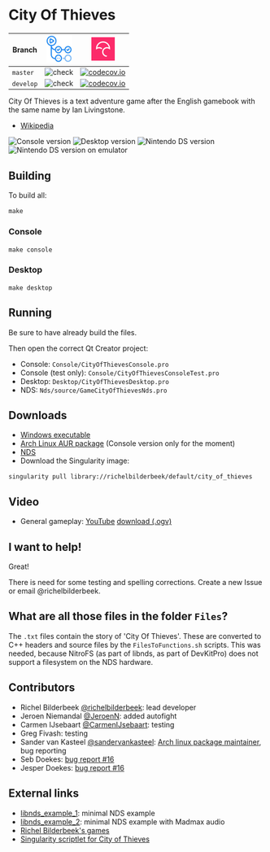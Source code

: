 # City Of Thieves

Branch     |[![GitHub Actions logo](pics/GitHubActions.png)](https://github.com/richelbilderbeek/city_of_thieves/actions)   |[![Codecov logo](pics/Codecov.png)](https://www.codecov.io)
-----------|----------------------------------------------------------------------------------------------------------------|------------------------------------------------------------------------------------------------------------------------------------------------------------------------------
`master`   |![check](https://github.com/richelbilderbeek/city_of_thieves/workflows/check/badge.svg?branch=master)           |[![codecov.io](https://codecov.io/github/richelbilderbeek/city_of_thieves/coverage.svg?branch=master)](https://codecov.io/github/richelbilderbeek/city_of_thieves/branch/master)
`develop`  |![check](https://github.com/richelbilderbeek/city_of_thieves/workflows/check/badge.svg?branch=develop)          |[![codecov.io](https://codecov.io/github/richelbilderbeek/city_of_thieves/coverage.svg?branch=develop)](https://codecov.io/github/richelbilderbeek/city_of_thieves/branch/develop)

City Of Thieves is a text adventure game after the English gamebook with the same name by Ian Livingstone. 

 * [Wikipedia](https://en.wikipedia.org/wiki/City_of_Thieves_%28gamebook%29)

![Console version](Screenshots/CityOfThievesConsole_1_0.png)
![Desktop version](Screenshots/CityOfThievesDesktop_1_0.png)
![Nintendo DS version](Screenshots/CityOfThievesNds_1_0.jpg)
![Nintendo DS version on emulator](Screenshots/CityOfThievesNdsEmulator_1_0.png)

## Building

To build all:

```
make
```

### Console

```
make console
```

### Desktop

```
make desktop
```

## Running

Be sure to have already build the files.

Then open the correct Qt Creator project:

 * Console: `Console/CityOfThievesConsole.pro`
 * Console (test only): `Console/CityOfThievesConsoleTest.pro`
 * Desktop: `Desktop/CityOfThievesDesktop.pro`
 * NDS: `Nds/source/GameCityOfThievesNds.pro`

## Downloads

 * [Windows executable](http://richelbilderbeek.nl/CityOfThievesExe.zip)
 * [Arch Linux AUR package](https://aur.archlinux.org/packages/cityofthieves-cli/) (Console version only for the moment)
 * [NDS](http://richelbilderbeek.nl/CityOfThievesNds.zip)
 * Download the Singularity image:

```
singularity pull library://richelbilderbeek/default/city_of_thieves 
```

## Video

 * General gameplay: [YouTube](https://youtu.be/0QeDhZQGPFo) [download (.ogv)](http://richelbilderbeek.nl/city_of_thieves.ogv)

## I want to help!

Great!

There is need for some testing and spelling corrections. Create a new Issue or email @richelbilderbeek.

## What are all those files in the folder `Files`?

The `.txt` files contain the story of 'City Of Thieves'. 
These are converted to C++ headers and source files by the `FilesToFunctions.sh` scripts. 
This was needed, because NitroFS (as part of libnds, as part of DevKitPro) does not support a filesystem on the NDS hardware.

## Contributors

 * Richel Bilderbeek [@richelbilderbeek](https://github.com/richelbilderbeek): lead developer
 * Jeroen Niemandal [@JeroenN](https://github.com/JeroenN): added autofight
 * Carmen IJsebaart [@CarmenIJsebaart](https://github.com/CarmenIJsebaart): testing
 * Greg Fivash: testing
 * Sander van Kasteel [@sandervankasteel](https://github.com/sandervankasteel): [Arch linux package maintainer](https://aur.archlinux.org/packages/cityofthieves-cli/), bug reporting
 * Seb Doekes: [bug report #16](https://github.com/richelbilderbeek/city_of_thieves/issues/16)
 * Jesper Doekes: [bug report #16](https://github.com/richelbilderbeek/city_of_thieves/issues/16)

## External links

 * [libnds_example_1](https://github.com/richelbilderbeek/libnds_example_1): minimal NDS example
 * [libnds_example_2](https://github.com/richelbilderbeek/libnds_example_2): minimal NDS example with Madmax audio
 * [Richel Bilderbeek's games](https://github.com/richelbilderbeek/Games)
 * [Singularity scriptlet for City of Thieves](https://github.com/richelbilderbeek/singularity_example_6)

